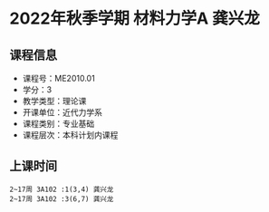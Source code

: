 # 2022年秋季学期 材料力学A 龚兴龙






## 课程信息

- 课程号：ME2010.01
- 学分：3
- 教学类型：理论课
- 开课单位：近代力学系
- 课程类别：专业基础
- 课程层次：本科计划内课程

## 上课时间

```
2~17周 3A102 :1(3,4) 龚兴龙
2~17周 3A102 :3(6,7) 龚兴龙
```

